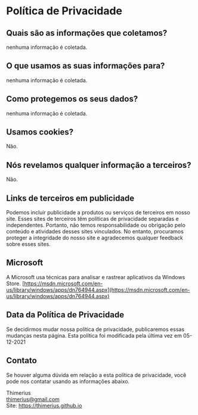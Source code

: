 # Política de Privacidade

## Quais são as informações que coletamos?

nenhuma informação é coletada.

## O que usamos as suas informações para?

nenhuma informação é coletada.

## Como protegemos os seus dados?

nenhuma informação é coletada.

## Usamos cookies?

Não.

## Nós revelamos qualquer informação a terceiros?

Não.

## Links de terceiros em publicidade

Podemos incluir publicidade a produtos ou serviços de terceiros em nosso site. Esses sites de terceiros têm políticas de privacidade separadas e independentes. Portanto, não temos responsabilidade ou obrigação pelo conteúdo e atividades desses sites vinculados. No entanto, procuramos proteger a integridade do nosso site e agradecemos qualquer feedback sobre esses sites.

## Microsoft

A Microsoft usa técnicas para analisar e rastrear aplicativos da Windows Store.
[https://msdn.microsoft.com/en-us/library/windows/apps/dn764944.aspx](https://msdn.microsoft.com/en-us/library/windows/apps/dn764944.aspx)

## Data da Política de Privacidade

Se decidirmos mudar nossa política de privacidade, publicaremos essas mudanças nesta página.
Esta política foi modificada pela última vez em 05-12-2021

## Contato

Se houver alguma dúvida em relação a esta política de privacidade, você pode nos contatar usando as informações abaixo.

Thimerius  
thimerius@gmail.com  
Site: https://thimerius.github.io